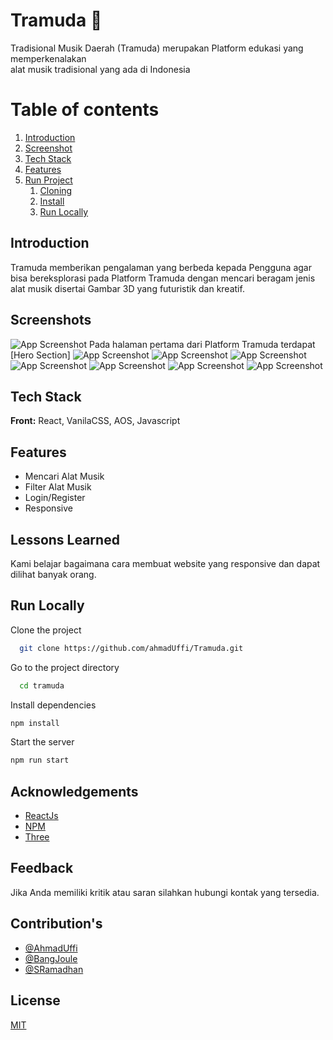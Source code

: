 # Tramuda 🚀

Tradisional Musik Daerah (Tramuda) merupakan Platform edukasi yang memperkenalakan <br /> alat musik tradisional yang ada di Indonesia

# Table of contents

1. [Introduction](#Tntroduction)
2. [Screenshot](#Screenshots)
3. [Tech Stack](#tech)
4. [Features](#features)
5. [Run Project](#run)
   1. [Cloning](#clone)
   2. [Install](#install)
   3. [Run Locally](#running)

## Introduction

Tramuda memberikan pengalaman yang berbeda kepada Pengguna agar bisa bereksplorasi pada Platform Tramuda dengan mencari beragam jenis alat musik disertai Gambar 3D yang futuristik dan kreatif.

## Screenshots

![App Screenshot](https://i.ibb.co/YyRDxZY/Hero-Tramuda.png)
Pada halaman pertama dari Platform Tramuda terdapat [Hero Section]
![App Screenshot](https://i.ibb.co/ZJ70SVB/Beranda-Tramuda.png)
![App Screenshot](https://i.ibb.co/nb4P6BW/Beranda2-Tramuda.png)
![App Screenshot](https://i.ibb.co/55v1xDR/Akun-Tramuda.png)
![App Screenshot](https://i.ibb.co/kMp1DzS/Kontak-Tramuda.png)
![App Screenshot](https://i.ibb.co/FBKzzdB/Artikel-Tramuda.png)
![App Screenshot](https://i.ibb.co/rxMbSzr/Artikel-Button-Tramuda.png)
![App Screenshot](https://i.ibb.co/F4YtSkt/Video-Button-Tramuda.png)



## Tech Stack

**Front:** React, VanilaCSS, AOS, Javascript

## Features

- Mencari Alat Musik
- Filter Alat Musik
- Login/Register
- Responsive

## Lessons Learned

Kami belajar bagaimana cara membuat website yang responsive dan dapat dilihat banyak orang.

## Run Locally

Clone the project

```bash
  git clone https://github.com/ahmadUffi/Tramuda.git
```

Go to the project directory

```bash
  cd tramuda
```

Install dependencies

```bash
npm install
```

Start the server

```bash
npm run start
```

## Acknowledgements

- [ReactJs](https://react.dev/)
- [NPM](https://www.npmjs.com/)
- [Three](https://threejs.org/)

## Feedback

Jika Anda memiliki kritik atau saran silahkan hubungi kontak yang tersedia.

## Contribution's

- [@AhmadUffi](https://github.com/ahmadUffi)
- [@BangJoule](https://github.com/Bangjoule)
- [@SRamadhan](https://github.com/Kuroi-RE)

## License

[MIT](https://choosealicense.com/licenses/mit/)
